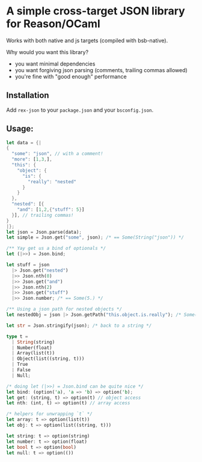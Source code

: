 # A simple cross-target JSON library for Reason/OCaml

Works with both native and js targets (compiled with bsb-native).

Why would you want this library?
- you want minimal dependencies
- you want forgiving json parsing (comments, trailing commas allowed)
- you're fine with "good enough" performance

## Installation
Add `rex-json` to your `package.json` and your `bsconfig.json`.

## Usage:
```rust
let data = {|
{
  "some": "json", // with a comment!
  "more": [1,3,],
  "this": {
    "object": {
      "is": {
        "really": "nested"
      }
    }
  },
  "nested": [{
    "and": [1,2,{"stuff": 5}]
  }], // trailing commas!
}
|};
let json = Json.parse(data);
let simple = Json.get("some", json); /* == Some(String("json")) */

/** Yay get us a bind of optionals */
let (|>>) = Json.bind;

let stuff = json
  |> Json.get("nested")
  |>> Json.nth(0)
  |>> Json.get("and")
  |>> Json.nth(2)
  |>> Json.get("stuff")
  |>> Json.number; /* == Some(5.) */

/** Using a json path for nested objects */
let nestedObj = json |> Json.getPath("this.object.is.really"); /* Some(String("nested")) */

let str = Json.stringify(json); /* back to a string */
```

```rust
type t =
  | String(string)
  | Number(float)
  | Array(list(t))
  | Object(list((string, t)))
  | True
  | False
  | Null;
```

```rust
/* doing let (|>>) = Json.bind can be quite nice */
let bind: (option('a), 'a => 'b) => option('b);
let get: (string, t) => option(t) // object access
let nth: (int, t) => option(t) // array access

/* helpers for unwrapping `t` */
let array: t => option(list(t))
let obj: t => option(list((string, t)))

let string: t => option(string)
let number: t => option(float)
let bool t => option(bool)
let null: t => option(())
```
